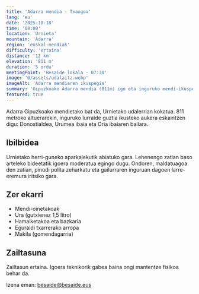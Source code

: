 ```yaml
---
title: 'Adarra mendia - Txangoa'
lang: 'eu'
date: '2025-10-18'
time: '08:00'
location: 'Urnieta'
mountain: 'Adarra'
region: 'euskal-mendiak'
difficulty: 'ertaina'
distance: '12 km'
elevation: '811 m'
duration: '5 ordu'
meetingPoint: 'Besaide lokala - 07:30'
image: '@/assets/udalaitz.webp'
imageAlt: 'Adarra mendiaren ikuspegia'
summary: 'Gipuzkoako Adarra mendia (811m) igo eta inguruko mendi-ikuspegiez gozatzeko txangoa.'
featured: true
---
```


Adarra Gipuzkoako mendietako bat da, Urnietako udalerrian kokatua. 811 metroko altuerarekin, inguruko lurralde guztia ikusteko aukera eskaintzen digu: Donostialdea, Urumea ibaia eta Oria ibaiaren bailara.

## Ibilbidea

Urnietako herri-guneko aparkalekutik abiatuko gara. Lehenengo zatian baso arteleko bideetatik igoera moderatua egingo dugu. Ondoren, maldatuagoa den zatian, pinudi polita zeharkatu eta gailurraren inguruan dagoen larre-eremura iritsiko gara.

## Zer ekarri

- Mendi-oinetakoak
- Ura (gutxienez 1,5 litro)
- Hamaiketakoa eta bazkaria
- Eguraldi txarrerako arropa
- Makila (gomendagarria)

## Zailtasuna

Zailtasun ertaina. Igoera teknikorik gabea baina ongi mantentze fisikoa behar da.

Izena eman: besaide@besaide.eus
